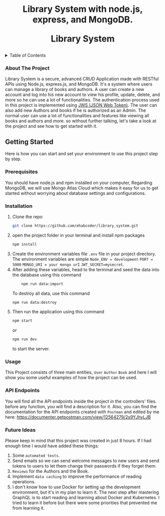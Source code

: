 <div>
<h1 align="center">
    Library System with node.js, express, and MongoDB.
    <br />
    <p>Library System </p>
  </h1>
</div>
<!-- TABLE OF CONTENTS -->
<details>
  <summary>Table of Contents</summary>
  <ol>
    <li>
      <a href="#about-the-project">About the project</a>
    </li>
    <li>
      <a href="#getting-started">Getting Started</a>
      <ul>
        <li><a href="#prerequisites">Prerequisites</a></li>
        <li><a href="#installation">Installation</a></li>
      </ul>
    </li>
    <li>
      <a href="#usage">Usage</a>
      <ul>
        <li><a href="#api-endpoints">API Endpoints</a></li>
      </ul>
    </li>
    <li>
      <a href="#future-ideas">What Will be added to the project in the future?</a>
    </li>
  </ol>
</details>

<!-- ABOUT THE PROJECT -->
### About The Project
Library System is a secure, advanced CRUD Application made with RESTful APIs using Node.js, express.js, and MongoDB.
It's a system where users can manage a library of books and authors. A user can create a new account and log into his new account to view his profile, update, delete, and more so he can use a lot of functionalities. The authentication process used in this project is implemented using <a href="https://jwt.io/">JWS (JSON Web Token)</a>. The user can also add new Authors and books if he is authorized as an Admin. The normal user can use a lot of functionalities and features like viewing all books and authors and more. so without further talking, let's take a look at the project and see how to get started with it.

<!-- GETTING STARTED -->
## Getting Started
Here is how you can start and set your environment to use this project step by step.

### Prerequisites
You should have node.js and npm installed on your computer, Regarding MongoDB, we will use Mongo Atlas Cloud which makes it easy for us to get started without worrying about database settings and configurations.

### Installation
1. Clone the repo
   ```sh
   git clone https://github.com/ehabcoder/library_system.git
   ```
2. open the project folder in your terminal and install npm packages
   ```sh
   npm install
   ```
3. Create the environment variables file ``.env`` file in your project directory. The environment variables are simple ``Node_ENV = development`` ``PORT = 5000`` ``MONGO_URI = your mongo urI`` ``JWT_SECRET=mysecret``.
4. After adding these variables, head to the terminal and seed the data into the database using this command
   ```sh
       npm run data:import
   ```
   To destroy all data, use this command
   ```sh
   npm run data:destroy
   ```
6. Then run the application using this command
   ```sh
   npm start
   ```
   or
   ```sh
   npm run dev
   ```
   to start the server.

### Usage
This Project consists of three main entities, ``User`` ``Author`` ``Book`` and here I will show you some useful examples of how the project can be used.
### API Endpoints
You will find all the API endpoints inside the project in the controllers' files. before any function, you will find a description for it.
Also, you can find the documentation for the API endpoints created with ``Postman`` and edited by me here:
<a href="https://documenter.getpostman.com/view/12564279/2s9YJhyLJB">https://documenter.getpostman.com/view/12564279/2s9YJhyLJB</a>

### Future Ideas
Please keep in mind that this project was created in just 8 hours. If I had enough time I would have added these things:
1. Some ``automated tests``.
2. Send emails so we can send welcome messages to new users and send tokens to users to let them change their passwords if they forget them.
3. ``Reviews`` for the Authors and the Book.
4. Implement ``data caching`` to improve the performance of reading operations.
5. I don't know how to use Docker for setting up the development environment, but it's in my plan to learn it. The next step after mastering GraphQL is to start reading and learning about Docker and Kubernetes. I tried to learn it before but there were some priorities that prevented me from learning it.



